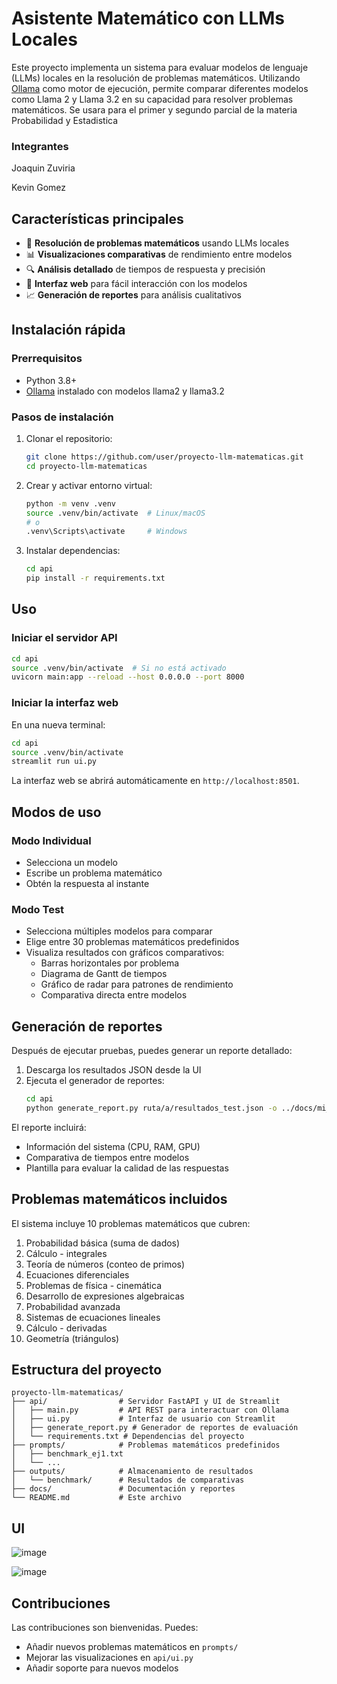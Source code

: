 # Asistente Matemático con LLMs Locales

Este proyecto implementa un sistema para evaluar modelos de lenguaje (LLMs) locales en la resolución de problemas matemáticos. Utilizando [Ollama](https://ollama.ai/) como motor de ejecución, permite comparar diferentes modelos como Llama 2 y Llama 3.2 en su capacidad para resolver problemas matemáticos.
Se usara para el primer y segundo parcial de la materia Probabilidad y Estadistica


### Integrantes

Joaquin Zuviria

Kevin Gomez

## Características principales

- 🧮 **Resolución de problemas matemáticos** usando LLMs locales
- 📊 **Visualizaciones comparativas** de rendimiento entre modelos
- 🔍 **Análisis detallado** de tiempos de respuesta y precisión
- 📱 **Interfaz web** para fácil interacción con los modelos
- 📈 **Generación de reportes** para análisis cualitativos

## Instalación rápida

### Prerrequisitos

- Python 3.8+
- [Ollama](https://ollama.ai/) instalado con modelos llama2 y llama3.2

### Pasos de instalación

1. Clonar el repositorio:
   ```bash
   git clone https://github.com/user/proyecto-llm-matematicas.git
   cd proyecto-llm-matematicas
   ```

2. Crear y activar entorno virtual:
   ```bash
   python -m venv .venv
   source .venv/bin/activate  # Linux/macOS
   # o
   .venv\Scripts\activate     # Windows
   ```

3. Instalar dependencias:
   ```bash
   cd api
   pip install -r requirements.txt
   ```

## Uso

### Iniciar el servidor API

```bash
cd api
source .venv/bin/activate  # Si no está activado
uvicorn main:app --reload --host 0.0.0.0 --port 8000
```

### Iniciar la interfaz web

En una nueva terminal:

```bash
cd api
source .venv/bin/activate
streamlit run ui.py
```

La interfaz web se abrirá automáticamente en `http://localhost:8501`.

## Modos de uso

### Modo Individual

- Selecciona un modelo
- Escribe un problema matemático
- Obtén la respuesta al instante

### Modo Test

- Selecciona múltiples modelos para comparar
- Elige entre 30 problemas matemáticos predefinidos
- Visualiza resultados con gráficos comparativos:
  - Barras horizontales por problema
  - Diagrama de Gantt de tiempos
  - Gráfico de radar para patrones de rendimiento
  - Comparativa directa entre modelos

## Generación de reportes

Después de ejecutar pruebas, puedes generar un reporte detallado:

1. Descarga los resultados JSON desde la UI
2. Ejecuta el generador de reportes:
   ```bash
   cd api
   python generate_report.py ruta/a/resultados_test.json -o ../docs/mi_evaluacion.md
   ```

El reporte incluirá:
- Información del sistema (CPU, RAM, GPU)
- Comparativa de tiempos entre modelos
- Plantilla para evaluar la calidad de las respuestas

## Problemas matemáticos incluidos

El sistema incluye 10 problemas matemáticos que cubren:

1. Probabilidad básica (suma de dados)
2. Cálculo - integrales
3. Teoría de números (conteo de primos)
4. Ecuaciones diferenciales
5. Problemas de física - cinemática
6. Desarrollo de expresiones algebraicas
7. Probabilidad avanzada
8. Sistemas de ecuaciones lineales
9. Cálculo - derivadas
10. Geometría (triángulos)

## Estructura del proyecto

```
proyecto-llm-matematicas/
├── api/                # Servidor FastAPI y UI de Streamlit
│   ├── main.py         # API REST para interactuar con Ollama
│   ├── ui.py           # Interfaz de usuario con Streamlit
│   ├── generate_report.py # Generador de reportes de evaluación
│   └── requirements.txt # Dependencias del proyecto
├── prompts/            # Problemas matemáticos predefinidos
│   ├── benchmark_ej1.txt
│   └── ...
├── outputs/            # Almacenamiento de resultados
│   └── benchmark/      # Resultados de comparativas
├── docs/               # Documentación y reportes
└── README.md           # Este archivo
```

## UI

![image](https://github.com/user-attachments/assets/47812759-8f61-40e3-86e3-9d5708bc9a4e)

![image](https://github.com/user-attachments/assets/a194332e-b854-4c7f-b89b-cdae648a5e93)



## Contribuciones

Las contribuciones son bienvenidas. Puedes:
- Añadir nuevos problemas matemáticos en `prompts/`
- Mejorar las visualizaciones en `api/ui.py`
- Añadir soporte para nuevos modelos
